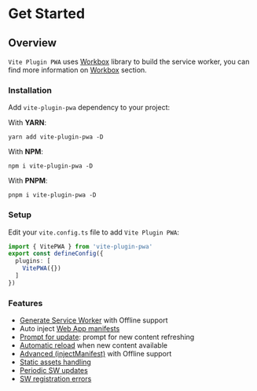 # Get Started

## Overview

`Vite Plugin PWA` uses [Workbox](https://developers.google.com/web/tools/workbox) <outbound-link /> library to build the service worker,
you can find more information on [Workbox](/workbox/) section.


### Installation

Add `vite-plugin-pwa` dependency to your project:

With **YARN**:
```shell
yarn add vite-plugin-pwa -D
```

With **NPM**:
```shell
npm i vite-plugin-pwa -D
```

With **PNPM**:
```shell
pnpm i vite-plugin-pwa -D
```

### Setup

Edit your `vite.config.ts` file to add `Vite Plugin PWA`:

```ts
import { VitePWA } from 'vite-plugin-pwa'
export const defineConfig({
  plugins: [
    VitePWA({})
  ]    
})
```

### Features

- [Generate Service Worker](/guide/generate.html) with Offline support
- Auto inject [Web App manifests](https://developer.mozilla.org/en-US/docs/Web/Manifest) <outbound-link />
- [Prompt for update](/guide/prompt-for-update.html): prompt for new content refreshing
- [Automatic reload](/guide/auto-update.html) when new content available
- [Advanced (injectManifest)](/guide/inject-manifest.html) with Offline support
- [Static assets handling](/guide/static-assets.html)
- [Periodic SW updates](/guide/periodic-sw-updates.html)
- [SW registration errors](/guide/sw-registration-errors.html)


